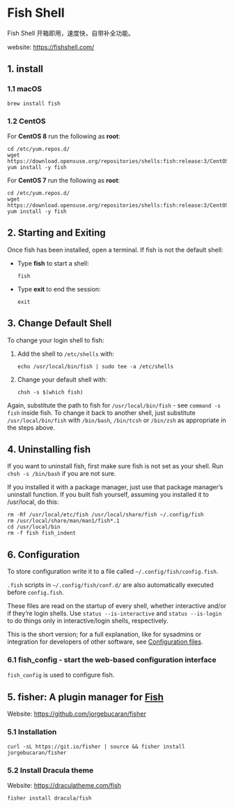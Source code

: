 # Fish Shell

Fish Shell 开箱即用，速度快，自带补全功能。

website: https://fishshell.com/

## 1. install

### 1.1 macOS

```shell
brew install fish
```

### 1.2 CentOS

For **CentOS 8** run the following as **root**:

```shell
cd /etc/yum.repos.d/
wget https://download.opensuse.org/repositories/shells:fish:release:3/CentOS_8/shells:fish:release:3.repo
yum install -y fish
```

For **CentOS 7** run the following as **root**:

```shell
cd /etc/yum.repos.d/
wget https://download.opensuse.org/repositories/shells:fish:release:3/CentOS_7/shells:fish:release:3.repo
yum install -y fish
```

## 2. Starting and Exiting

Once fish has been installed, open a terminal. If fish is not the default shell:

- Type **fish** to start a shell:

  ```shell
  fish
  ```
  
- Type **exit** to end the session:

  ```shell
  exit
  ```

## 3. Change Default Shell

To change your login shell to fish:

1. Add the shell to `/etc/shells` with:

   ```shell
   echo /usr/local/bin/fish | sudo tee -a /etc/shells
   ```

2. Change your default shell with:

   ```shell
   chsh -s $(which fish)
   ```

Again, substitute the path to fish for `/usr/local/bin/fish` - see `command -s fish` inside fish. To change it back to another shell, just substitute `/usr/local/bin/fish` with `/bin/bash`, `/bin/tcsh` or `/bin/zsh` as appropriate in the steps above.

## 4. Uninstalling fish

If you want to uninstall fish, first make sure fish is not set as your shell. Run `chsh -s /bin/bash` if you are not sure.

If you installed it with a package manager, just use that package manager’s uninstall function. If you built fish yourself, assuming you installed it to /usr/local, do this:

```
rm -Rf /usr/local/etc/fish /usr/local/share/fish ~/.config/fish
rm /usr/local/share/man/man1/fish*.1
cd /usr/local/bin
rm -f fish fish_indent
```

## 6. Configuration

To store configuration write it to a file called `~/.config/fish/config.fish`.

`.fish` scripts in `~/.config/fish/conf.d/` are also automatically executed before `config.fish`.

These files are read on the startup of every shell, whether interactive and/or if they’re login shells. Use `status --is-interactive` and `status --is-login` to do things only in interactive/login shells, respectively.

This is the short version; for a full explanation, like for sysadmins or integration for developers of other software, see [Configuration files](https://fishshell.com/docs/current/language.html#configuration).

### 6.1 fish_config - start the web-based configuration interface

`fish_config` is used to configure fish.

## 5. fisher: A plugin manager for [Fish](https://fishshell.com/)

Website: https://github.com/jorgebucaran/fisher

### 5.1 Installation

```shell
curl -sL https://git.io/fisher | source && fisher install jorgebucaran/fisher
```

### 5.2 Install Dracula theme

Website: https://draculatheme.com/fish

```shell
fisher install dracula/fish
```



